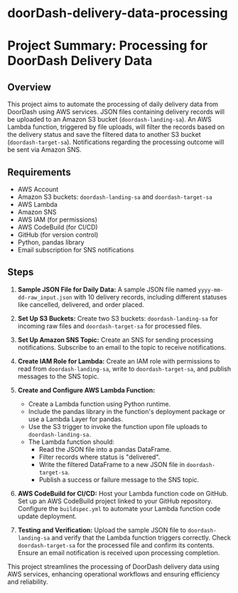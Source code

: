 # doorDash-delivery-data-processing
# Project Summary: Processing for DoorDash Delivery Data

## Overview
This project aims to automate the processing of daily delivery data from DoorDash using AWS services. JSON files containing delivery records will be uploaded to an Amazon S3 bucket (`doordash-landing-sa`). An AWS Lambda function, triggered by file uploads, will filter the records based on the delivery status and save the filtered data to another S3 bucket (`doordash-target-sa`). Notifications regarding the processing outcome will be sent via Amazon SNS.

## Requirements
- AWS Account
- Amazon S3 buckets: `doordash-landing-sa` and `doordash-target-sa`
- AWS Lambda
- Amazon SNS
- AWS IAM (for permissions)
- AWS CodeBuild (for CI/CD)
- GitHub (for version control)
- Python, pandas library
- Email subscription for SNS notifications

## Steps
1. **Sample JSON File for Daily Data:** A sample JSON file named `yyyy-mm-dd-raw_input.json` with 10 delivery records, including different statuses like cancelled, delivered, and order placed.

2. **Set Up S3 Buckets:** Create two S3 buckets: `doordash-landing-sa` for incoming raw files and `doordash-target-sa` for processed files.

3. **Set Up Amazon SNS Topic:** Create an SNS for sending processing notifications. Subscribe to an email to the topic to receive notifications.

4. **Create IAM Role for Lambda:** Create an IAM role with permissions to read from `doordash-landing-sa`, write to `doordash-target-sa`, and publish messages to the SNS topic.

5. **Create and Configure AWS Lambda Function:**
   - Create a Lambda function using Python runtime.
   - Include the pandas library in the function's deployment package or use a Lambda Layer for pandas.
   - Use the S3 trigger to invoke the function upon file uploads to `doordash-landing-sa`.
   - The Lambda function should:
     - Read the JSON file into a pandas DataFrame.
     - Filter records where status is "delivered".
     - Write the filtered DataFrame to a new JSON file in `doordash-target-sa`.
     - Publish a success or failure message to the SNS topic.

6. **AWS CodeBuild for CI/CD:** Host your Lambda function code on GitHub. Set up an AWS CodeBuild project linked to your GitHub repository. Configure the `buildspec.yml` to automate your Lambda function code update deployment.

7. **Testing and Verification:** Upload the sample JSON file to `doordash-landing-sa` and verify that the Lambda function triggers correctly. Check `doordash-target-sa` for the processed file and confirm its contents. Ensure an email notification is received upon processing completion.

This project streamlines the processing of DoorDash delivery data using AWS services, enhancing operational workflows and ensuring efficiency and reliability.
